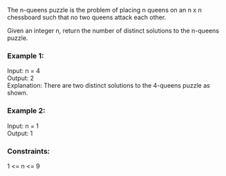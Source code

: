 The n-queens puzzle is the problem of placing n queens on an n x n chessboard such that no two queens attack each other.

Given an integer n, return the number of distinct solutions to the n-queens puzzle.  

 

### Example 1:  


Input: n = 4  
Output: 2  
Explanation: There are two distinct solutions to the 4-queens puzzle as shown.  
### Example 2:   

Input: n = 1  
Output: 1   
 

### Constraints:  

1 <= n <= 9
